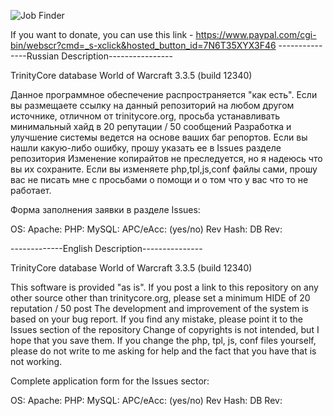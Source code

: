![Job Finder](https://raw.github.com/darki73/Freehead/master/images/wow/jobfinder.png)


If you want to donate, you can use this link - https://www.paypal.com/cgi-bin/webscr?cmd=_s-xclick&hosted_button_id=7N6T35XYX3F46
---------------Russian Description----------------

TrinityCore database World of Warcraft 3.3.5 (build 12340)

Данное программное обеспечение распространяется "как есть".
Если вы размещаете ссылку на данный репозиторий на любом другом источнике, отличном от trinitycore.org, просьба устанавливать минимальный хайд в 20 репутации / 50 сообщений
Разработка и улучшение системы ведется на основе ваших баг репортов. Если вы нашли какую-либо ошибку, прошу указать ее в Issues разделе репозитория
Изменение копирайтов не преследуется, но я надеюсь что вы их сохраните.
Если вы изменяете php,tpl,js,conf файлы сами, прошу вас не писать мне с просьбами о помощи и о том что у вас что то не работает.


Форма заполнения заявки в разделе Issues:

OS:
Apache:
PHP:
MySQL:
APC/eAcc:     (yes/no)
Rev Hash:
DB Rev:
  
  
-------------English Description---------------

TrinityCore database World of Warcraft 3.3.5 (build 12340)

This software is provided "as is".
If you post a link to this repository on any other source other than trinitycore.org, please set a minimum HIDE of 20 reputation / 50 post
The development and improvement of the system is based on your bug report. If you find any mistake, please point it to the Issues section of the repository
Change of copyrights is not intended, but I hope that you save them.
If you change the php, tpl, js, conf files yourself, please do not write to me asking for help and the fact that you have that is not working.


Complete application form for the Issues sector:

OS:
Apache:
PHP:
MySQL:
APC/eAcc:     (yes/no)
Rev Hash:
DB Rev:
